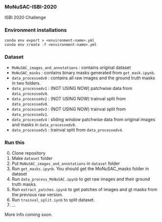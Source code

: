 ### MoNuSAC-ISBI-2020
ISBI 2020 Challenge

### Environment installations
```
conda env export > <environment-name>.yml    
conda env create -f <environment-name>.yml
```

### Dataset

* `MoNuSAC_images_and_annotations` : contains original dataset
* `MoNuSAC_masks` : contains binary masks generated from `get_mask.ipynb`.
* `data_processedv0` : contains all raw images and the ground truth masks in two folders.
* `data_processedv1` : (NOT USING NOW) patchwise data from `data_processedv0`.
* `data_processedv2` : (NOT USING NOW) trainval split from `data_processedv0`.
* `data_processedv3` : (NOT USING NOW) trainval split from `data_processedv1`.
* `data_processedv4` : sliding window patchwise data from original images and masks in `data_processedv0`.
* `data_processedv5` : trainval split from `data_processedv4`.


### Run this

0. Clone repository
1. Make `dataset` folder
2. Put `MoNuSAC_images_and_annotations` in `dataset` folder
3. Run `get_masks.ipynb`. You should get the MoNuSAC_masks folder in dataset
4. Run `data_process_MoNuSAC.ipynb` to get raw images and their ground truth masks. 
5. Run `extract_patches.ipynb` to get patches of images and gt masks from the previous raw version.
6. Run `trainval_split.iynb` to split dataset.
7. ...

More info coming soon.
